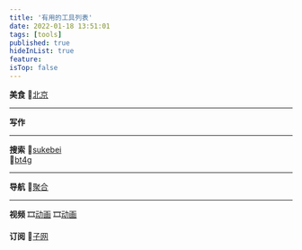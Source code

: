 ```yaml
---
title: '有用的工具列表'
date: 2022-01-18 13:51:01
tags: [tools]
published: true
hideInList: true
feature: 
isTop: false
---
```


**美食**
🍩[北京](https://h-pl.github.io/bkgf)
<hr> 

**写作**

<hr> 

**搜索**
🧲[sukebei](https://sukebei.nyaa.si/)  
🧲[bt4g](https://bt4g.org/) 
<hr> 

**导航**
🧾[聚合](https://jubt.live/cn/index.html)
<hr> 

**视频**
🎞️[动画](https://www.agemys.com/)
🎞️[动画](https://iyf.tv)

**订阅**
🧫[子网](https://sub-web.wcc.best/)